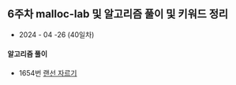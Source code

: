 ## 6주차 malloc-lab 및 알고리즘 풀이 및 키워드 정리  

* 2024 - 04 -26 (40일차)    



#### 알고리즘 풀이  
* 1654번 [랜선 자르기]()   
